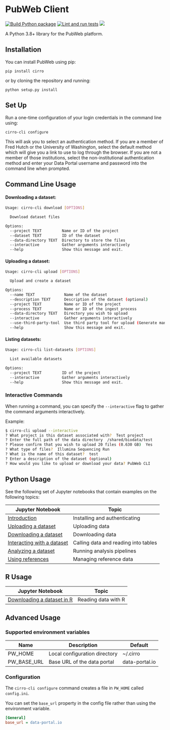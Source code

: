# PubWeb Client

[![Build Python package](https://github.com/FredHutch/PubWeb-client/actions/workflows/package.yml/badge.svg)](https://github.com/FredHutch/PubWeb-client/actions/workflows/package.yml)
[![Lint and run tests](https://github.com/FredHutch/PubWeb-client/actions/workflows/lint.yml/badge.svg)](https://github.com/FredHutch/PubWeb-client/actions/workflows/lint.yml)
![](https://img.shields.io/pypi/v/cirro.svg)

A Python 3.8+ library for the PubWeb platform.

## Installation

You can install PubWeb using pip:

`pip install cirro`

or by cloning the repository and running:

`python setup.py install`

## Set Up
Run a one-time configuration of your login credentials in the command line using:

`cirro-cli configure`

 This will ask you to select an authentication method. If you are a member of Fred Hutch or the University of Washington, select the default method which will give you a link to use to log through the browser. If you are not a member of those institutions, select the non-institutional authentication method and enter your Data Portal username and password into the command line when prompted.


## Command Line Usage

#### Downloading a dataset:
```bash
Usage: cirro-cli download [OPTIONS]

  Download dataset files

Options:
  --project TEXT         Name or ID of the project
  --dataset TEXT         ID of the dataset
  --data-directory TEXT  Directory to store the files
  --interactive          Gather arguments interactively
  --help                 Show this message and exit.
```

#### Uploading a dataset:
```bash
Usage: cirro-cli upload [OPTIONS]

  Upload and create a dataset

Options:
  --name TEXT             Name of the dataset
  --description TEXT      Description of the dataset (optional)
  --project TEXT          Name or ID of the project
  --process TEXT          Name or ID of the ingest process
  --data-directory TEXT   Directory you wish to upload
  --interactive           Gather arguments interactively
  --use-third-party-tool  Use third party tool for upload (Generate manifest and one-time upload authentication token)
  --help                  Show this message and exit.
```

#### Listing datasets:
```bash
Usage: cirro-cli list-datasets [OPTIONS]

  List available datasets

Options:
  --project TEXT         ID of the project
  --interactive          Gather arguments interactively
  --help                 Show this message and exit.
```

### Interactive Commands

When running a command, you can specify the `--interactive` flag to gather the command arguments interactively.

Example:

```bash
$ cirro-cli upload --interactive
? What project is this dataset associated with?  Test project
? Enter the full path of the data directory  /shared/biodata/test
? Please confirm that you wish to upload 20 files (0.630 GB)  Yes
? What type of files?  Illumina Sequencing Run
? What is the name of this dataset?  test
? Enter a description of the dataset (optional)
? How would you like to upload or download your data? PubWeb CLI
```

## Python Usage

See the following set of Jupyter notebooks that contain examples on the following topics:

| Jupyter Notebook                                                   | Topic                                |
|--------------------------------------------------------------------|--------------------------------------|
| [Introduction](samples/Getting_started.ipynb)                      | Installing and authenticating        |
| [Uploading a dataset](samples/Uploading_a_dataset.ipynb)           | Uploading data                       |
| [Downloading a dataset](samples/Downloading_a_dataset.ipynb)       | Downloading data                     |
| [Interacting with a dataset](samples/Interacting_with_files.ipynb) | Calling data and reading into tables |
| [Analyzing a dataset](samples/Analyzing_a_dataset.ipynb)           | Running analysis pipelines           |
| [Using references](samples/Using_references.ipynb)                 | Managing reference data              |

## R Usage

| Jupyter Notebook                                    | Topic               |
|-----------------------------------------------------|---------------------|
| [Downloading a dataset in R](samples/Using-R.ipynb) | Reading data with R |

## Advanced Usage

### Supported environment variables

| Name        | Description                   | Default        |
|-------------|-------------------------------|----------------|
| PW_HOME     | Local configuration directory | ~/.cirro      |
| PW_BASE_URL | Base URL of the data portal   | data-portal.io |

### Configuration

The `cirro-cli configure` command creates a file in `PW_HOME` called `config.ini`.

You can set the `base_url` property in the config file rather than using the environment variable. 

```ini
[General]
base_url = data-portal.io
```